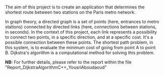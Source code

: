 The aim of this project is to create an application that determines the shortest route between two stations on the Paris metro network.

In graph theory, a directed graph is a set of points (here, entrances to metro stations) connected by directed links (here, connections between stations, in seconds). In the context of this project, each link represents a possibility to connect two points, in a specific direction, and at a specific cost. It's a possible connection between these points. The shortest path problem, in this system, is to evaluate the minimum cost of going from point A to point B. Dijkstra's algorithm is a computational method for solving this problem.

**NB:** For further details, please refer to the report within the file "Report_DijkstraAlgorithmC++_YousriAboudaoud"

